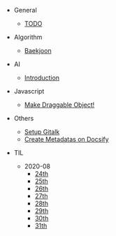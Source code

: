 - General
    - [TODO](/General/TODO.md)

- Algorithm
    - [Baekjoon](/Algorithm/Baekjoon/)
    <!-- - [SWEA](/Algorithm/SWEA) -->

- AI
    - [Introduction](/AI/Introduction.md)

- Javascript
    - [Make Draggable Object!](/Javascript/draggable.md?id=make-draggable-object)

- Others
    - [Setup Gitalk](/Others/gitalk)
    - [Create Metadatas on Docsify](/Others/docsify-meta)

- TIL
    - 2020-08
        - [24th](/TIL/2020-08/24.md)
        - [25th](/TIL/2020-08/25.md)
        - [26th](/TIL/2020-08/26.md)
        - [27th](/TIL/2020-08/27.md)
        - [28th](/TIL/2020-08/28.md)
        - [29th](/TIL/2020-08/29.md)
        - [30th](/TIL/2020-08/30.md)
        - [31th](/TIL/2020-08/31.md)